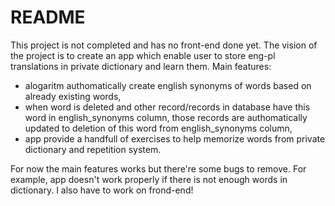 # README

This project is not completed and has no front-end done yet. The vision of the project is to create an app which enable user to store eng-pl translations in private dictionary and learn them.
Main features:
 - alogaritm authomatically create english synonyms of words based on already existing words,
 - when word is deleted and other record/records in database have this word in english_synonyms column, those records are authomatically updated to deletion of this word from english_synonyms column,
 - app provide a handfull of exercises to help memorize words from private dictionary and repetition system.

For now the main features works but there're some bugs to remove. For example, app doesn't work properly if there is not enough words in dictionary.
I also have to work on frond-end!
